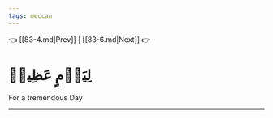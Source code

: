 ```yaml
---
tags: meccan
---
```


👈 [[83-4.md|Prev]] | [[83-6.md|Next]] 👉

# لِيَوۡمٍ عَظِيمٖ

For a tremendous Day

---

